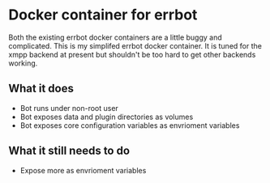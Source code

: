# Docker container for errbot
Both the existing errbot docker containers are a little buggy and complicated. This is my simplifed errbot docker container. It is tuned for the xmpp backend at present but shouldn't be too hard to get other backends working.

## What it does
* Bot runs under non-root user
* Bot exposes data and plugin directories as volumes
* Bot exposes core configuration variables as envrioment variables

## What it still needs to do
* Expose more as envrioment variables

